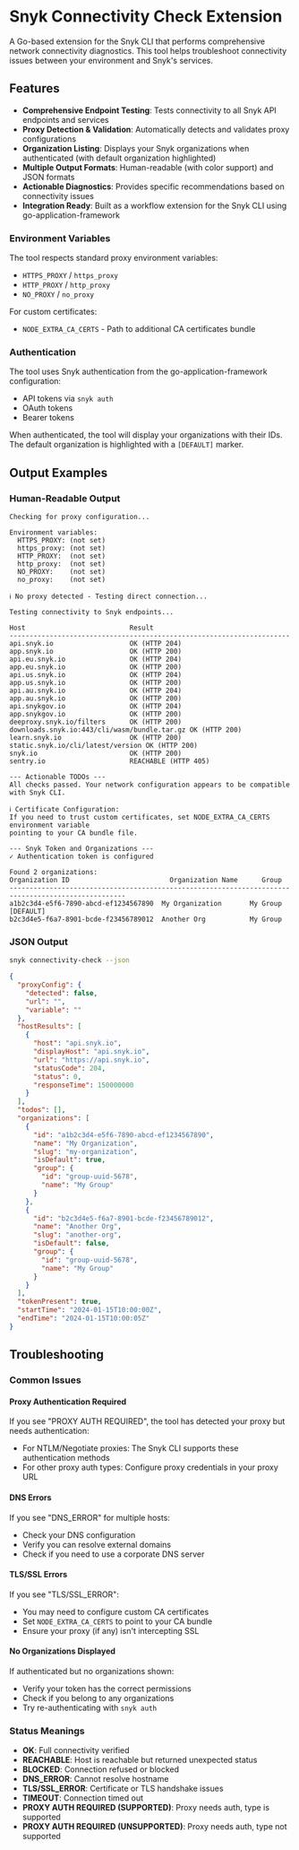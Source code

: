 # Snyk Connectivity Check Extension

A Go-based extension for the Snyk CLI that performs comprehensive network connectivity diagnostics. This tool helps troubleshoot connectivity issues between your environment and Snyk's services.

## Features

- **Comprehensive Endpoint Testing**: Tests connectivity to all Snyk API endpoints and services
- **Proxy Detection & Validation**: Automatically detects and validates proxy configurations
- **Organization Listing**: Displays your Snyk organizations when authenticated (with default organization highlighted)
- **Multiple Output Formats**: Human-readable (with color support) and JSON formats
- **Actionable Diagnostics**: Provides specific recommendations based on connectivity issues
- **Integration Ready**: Built as a workflow extension for the Snyk CLI using go-application-framework

### Environment Variables

The tool respects standard proxy environment variables:
- `HTTPS_PROXY` / `https_proxy`
- `HTTP_PROXY` / `http_proxy`
- `NO_PROXY` / `no_proxy`

For custom certificates:
- `NODE_EXTRA_CA_CERTS` - Path to additional CA certificates bundle

### Authentication

The tool uses Snyk authentication from the go-application-framework configuration:
- API tokens via `snyk auth`
- OAuth tokens
- Bearer tokens

When authenticated, the tool will display your organizations with their IDs. The default organization is highlighted with a `[DEFAULT]` marker.

## Output Examples

### Human-Readable Output

```
Checking for proxy configuration...

Environment variables:
  HTTPS_PROXY: (not set)
  https_proxy: (not set)
  HTTP_PROXY:  (not set)
  http_proxy:  (not set)
  NO_PROXY:    (not set)
  no_proxy:    (not set)

ℹ No proxy detected - Testing direct connection...

Testing connectivity to Snyk endpoints...

Host                          Result
----------------------------------------------------------------------
api.snyk.io                   OK (HTTP 204)
app.snyk.io                   OK (HTTP 200)
api.eu.snyk.io                OK (HTTP 204)
app.eu.snyk.io                OK (HTTP 200)
api.us.snyk.io                OK (HTTP 204)
app.us.snyk.io                OK (HTTP 200)
api.au.snyk.io                OK (HTTP 204)
app.au.snyk.io                OK (HTTP 200)
api.snykgov.io                OK (HTTP 204)
app.snykgov.io                OK (HTTP 200)
deeproxy.snyk.io/filters      OK (HTTP 200)
downloads.snyk.io:443/cli/wasm/bundle.tar.gz OK (HTTP 200)
learn.snyk.io                 OK (HTTP 200)
static.snyk.io/cli/latest/version OK (HTTP 200)
snyk.io                       OK (HTTP 200)
sentry.io                     REACHABLE (HTTP 405)

--- Actionable TODOs ---
All checks passed. Your network configuration appears to be compatible with Snyk CLI.

ℹ Certificate Configuration:
If you need to trust custom certificates, set NODE_EXTRA_CA_CERTS environment variable
pointing to your CA bundle file.

--- Snyk Token and Organizations ---
✓ Authentication token is configured

Found 2 organizations:
Organization ID                         Organization Name      Group
---------------------------------------------------------------------------------------------------
a1b2c3d4-e5f6-7890-abcd-ef1234567890  My Organization       My Group                    [DEFAULT]
b2c3d4e5-f6a7-8901-bcde-f23456789012  Another Org           My Group
```

### JSON Output

```bash
snyk connectivity-check --json
```

```json
{
  "proxyConfig": {
    "detected": false,
    "url": "",
    "variable": ""
  },
  "hostResults": [
    {
      "host": "api.snyk.io",
      "displayHost": "api.snyk.io",
      "url": "https://api.snyk.io",
      "statusCode": 204,
      "status": 0,
      "responseTime": 150000000
    }
  ],
  "todos": [],
  "organizations": [
    {
      "id": "a1b2c3d4-e5f6-7890-abcd-ef1234567890",
      "name": "My Organization",
      "slug": "my-organization",
      "isDefault": true,
      "group": {
        "id": "group-uuid-5678",
        "name": "My Group"
      }
    },
    {
      "id": "b2c3d4e5-f6a7-8901-bcde-f23456789012",
      "name": "Another Org",
      "slug": "another-org",
      "isDefault": false,
      "group": {
        "id": "group-uuid-5678",
        "name": "My Group"
      }
    }
  ],
  "tokenPresent": true,
  "startTime": "2024-01-15T10:00:00Z",
  "endTime": "2024-01-15T10:00:05Z"
}
```

## Troubleshooting

### Common Issues

#### Proxy Authentication Required
If you see "PROXY AUTH REQUIRED", the tool has detected your proxy but needs authentication:
- For NTLM/Negotiate proxies: The Snyk CLI supports these authentication methods
- For other proxy auth types: Configure proxy credentials in your proxy URL

#### DNS Errors
If you see "DNS_ERROR" for multiple hosts:
- Check your DNS configuration
- Verify you can resolve external domains
- Check if you need to use a corporate DNS server

#### TLS/SSL Errors
If you see "TLS/SSL_ERROR":
- You may need to configure custom CA certificates
- Set `NODE_EXTRA_CA_CERTS` to point to your CA bundle
- Ensure your proxy (if any) isn't intercepting SSL

#### No Organizations Displayed
If authenticated but no organizations shown:
- Verify your token has the correct permissions
- Check if you belong to any organizations
- Try re-authenticating with `snyk auth`

### Status Meanings

- **OK**: Full connectivity verified
- **REACHABLE**: Host is reachable but returned unexpected status
- **BLOCKED**: Connection refused or blocked
- **DNS_ERROR**: Cannot resolve hostname
- **TLS/SSL_ERROR**: Certificate or TLS handshake issues
- **TIMEOUT**: Connection timed out
- **PROXY AUTH REQUIRED (SUPPORTED)**: Proxy needs auth, type is supported
- **PROXY AUTH REQUIRED (UNSUPPORTED)**: Proxy needs auth, type not supported
